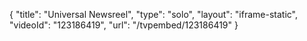 {
    "title": "Universal Newsreel",
    "type": "solo",
    "layout": "iframe-static",
    "videoId": "123186419",
    "url": "\/tvpembed\/123186419"
}